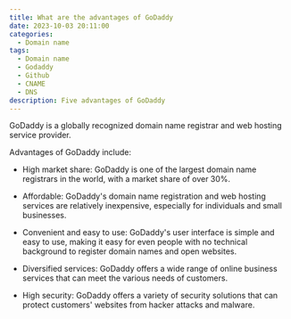 ```yaml
---
title: What are the advantages of GoDaddy
date: 2023-10-03 20:11:00
categories:
  - Domain name
tags:
  - Domain name
  - Godaddy
  - Github
  - CNAME
  - DNS
description: Five advantages of GoDaddy
---
```


GoDaddy is a globally recognized domain name registrar and web hosting service provider.

Advantages of GoDaddy include:

- High market share: GoDaddy is one of the largest domain name registrars in the world, with a market share of over 30%.

- Affordable: GoDaddy's domain name registration and web hosting services are relatively inexpensive, especially for individuals and small businesses.

- Convenient and easy to use: GoDaddy's user interface is simple and easy to use, making it easy for even people with no technical background to register domain names and open websites.

- Diversified services: GoDaddy offers a wide range of online business services that can meet the various needs of customers.

- High security: GoDaddy offers a variety of security solutions that can protect customers' websites from hacker attacks and malware.
